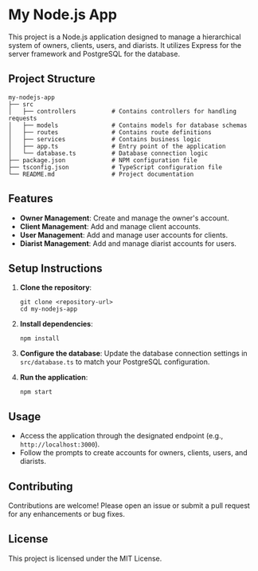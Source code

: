 # My Node.js App

This project is a Node.js application designed to manage a hierarchical system of owners, clients, users, and diarists. It utilizes Express for the server framework and PostgreSQL for the database.

## Project Structure

```
my-nodejs-app
├── src
│   ├── controllers          # Contains controllers for handling requests
│   ├── models               # Contains models for database schemas
│   ├── routes               # Contains route definitions
│   ├── services             # Contains business logic
│   ├── app.ts               # Entry point of the application
│   └── database.ts          # Database connection logic
├── package.json             # NPM configuration file
├── tsconfig.json            # TypeScript configuration file
└── README.md                # Project documentation
```

## Features

- **Owner Management**: Create and manage the owner's account.
- **Client Management**: Add and manage client accounts.
- **User Management**: Add and manage user accounts for clients.
- **Diarist Management**: Add and manage diarist accounts for users.

## Setup Instructions

1. **Clone the repository**:
   ```
   git clone <repository-url>
   cd my-nodejs-app
   ```

2. **Install dependencies**:
   ```
   npm install
   ```

3. **Configure the database**:
   Update the database connection settings in `src/database.ts` to match your PostgreSQL configuration.

4. **Run the application**:
   ```
   npm start
   ```

## Usage

- Access the application through the designated endpoint (e.g., `http://localhost:3000`).
- Follow the prompts to create accounts for owners, clients, users, and diarists.

## Contributing

Contributions are welcome! Please open an issue or submit a pull request for any enhancements or bug fixes.

## License

This project is licensed under the MIT License.